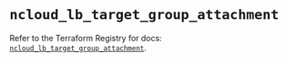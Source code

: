 # `ncloud_lb_target_group_attachment`

Refer to the Terraform Registry for docs: [`ncloud_lb_target_group_attachment`](https://registry.terraform.io/providers/navercloudplatform/ncloud/4.0.4/docs/resources/lb_target_group_attachment).

